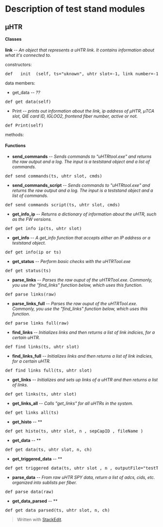 # Description of test stand modules 

## μHTR

#### Classes

**link** -- *An object that represents a uHTR link. It contains information about what it's connected to.*

constructors:

<pre>
def __init__(self, ts="uknown", uhtr_slot=-1, link_number=-1, qie_unique_id="unknown", qie_half=-1, qie_fiber=-1, on=False)
</pre>
data members:  

 - get_data -- *??*
<pre>
def get_data(self)
</pre>
 - Print -- *prints out information about the link, ip address of μHTR, μTCA slot, QIE card ID, IGLOO2, frontend fiber number, active or not.*
<pre>
def Print(self)
</pre>
methods: 

#### Functions

 - **send_commands** -- *Sends commands to "uHTRtool.exe" and returns the raw output and a log. The input is a teststand object and a list of commands.*
<pre>
def send_commands(ts, uhtr_slot, cmds)
</pre>
 - **send_commands_script** -- *Sends commands to "uHTRtool.exe" and returns the raw output and a log. The input is a teststand object and a list of commands.*
<pre>
def send_commands_script(ts, uhtr_slot, cmds)
</pre>
 - **get_info_ip** -- *Returns a dictionary of information about the uHTR, such as the FW versions.*
<pre>
def get_info_ip(ts, uhtr_slot)	
</pre>
 - **get_info** -- *A get_info function that accepts either an IP address or a teststand object.*
<pre>
def get_info(ip_or_ts)
</pre>
 - **get_status** -- *Perform basic checks with the uHTRTool.exe* 
<pre>
def get_status(ts)
</pre>
 - **parse_links** --  *Parses the raw ouput of the uHTRTool.exe. Commonly, you use the "find_links" function below, which uses this function.*
<pre>
def parse_links(raw)
</pre>
 - **parse_links_full** -- *Parses the raw ouput of the uHTRTool.exe. Commonly, you use the "find_links" function below, which uses this function.*
<pre>
def parse_links_full(raw)
</pre>
 - **find_links** -- *Initializes links and then returns a list of link indicies, for a certain uHTR.*
<pre>
def find_links(ts, uhtr_slot)
</pre>
 - **find_links_full** -- *Initializes links and then returns a list of link indicies, for a certain uHTR.*
<pre>
def find_links_full(ts, uhtr_slot)
</pre>
 - **get_links** -- *Initializes and sets up links of a uHTR and then returns a list of links.*
<pre>
def get_links(ts, uhtr_slot)
</pre>
 - **get_links_all** -- *Calls "get_links" for all uHTRs in the system.* 
<pre>
def get_links_all(ts)
</pre>
 - **get_histo** -- **
<pre>
def get_histo(ts, uhtr_slot, n , sepCapID , fileName )
</pre>
 - **get_data** -- **
<pre>
def get_data(ts, uhtr_slot, n, ch)
</pre>
 - **get_triggered_data** -- **
<pre>
def get_triggered_data(ts, uhtr_slot , n , outputFile="testTriggeredData")
</pre>
 - **parse_data** -- *From raw uHTR SPY data, return a list of adcs, cids, etc. organized into sublists per fiber.*
<pre>
def parse_data(raw)
</pre>
 - **get_data_parsed** -- **
<pre>
def get_data_parsed(ts, uhtr_slot, n, ch)
</pre>
> Written with [StackEdit](https://stackedit.io/).